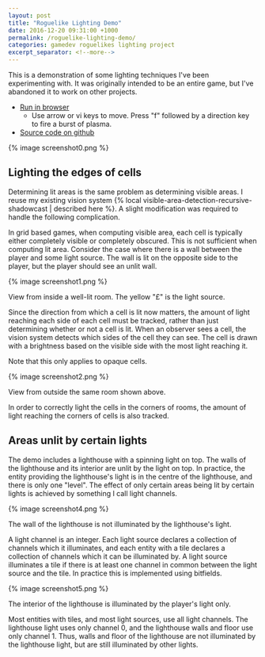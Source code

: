 ```yaml
---
layout: post
title: "Roguelike Lighting Demo"
date: 2016-12-20 09:31:00 +1000
permalink: /roguelike-lighting-demo/
categories: gamedev roguelikes lighting project
excerpt_separator: <!--more-->
---
```


This is a demonstration of some lighting techniques I've been experimenting
with. It was originally intended to be an entire game, but I've abandoned it to
work on other projects.

 - [Run in browser](https://games.gridbugs.org/roguelike-lighting-demo)
   - Use arrow or vi keys to move. Press "f" followed by a direction key to fire a
     burst of plasma.
 - [Source code on github](https://github.com/stevebob/roguelike-lighting-demo)

{% image screenshot0.png %}
<!--more-->

## Lighting the edges of cells

Determining lit areas is the same problem as determining visible areas. I reuse
my existing vision system {% local visible-area-detection-recursive-shadowcast | described here %}.
A slight modification was required to handle the following complication.

In grid based games, when computing visible area, each cell is typically either
completely visible or completely obscured. This is not sufficient when computing
lit area. Consider the case where there is a wall between the player and some
light source. The wall is lit on the opposite side to the player, but the player
should see an unlit wall.

{% image screenshot1.png %}

<p class="label">View from inside a well-lit room. The yellow "£" is the light
source.</p>

Since the direction from which a cell is lit now matters, the amount of light
reaching each side of each cell must be tracked, rather than just determining
whether or not a cell is lit. When an observer sees a cell, the vision system
detects which sides of the cell they can see. The cell is drawn with a
brightness based on the visible side with the most light reaching it.

Note that this only applies to opaque cells.

{% image screenshot2.png %}

<p class="label">View from outside the same room shown above.</p>

In order to correctly light the cells in the corners of rooms, the amount of
light reaching the corners of cells is also tracked.

## Areas unlit by certain lights

The demo includes a lighthouse with a spinning light on top. The walls of the
lighthouse and its interior are unlit by the light on top. In practice,
the entity providing the lighthouse's light is in the centre of the
lighthouse, and there is only one "level". The effect of only certain areas
being lit by certain lights is achieved by something I call light channels.

{% image screenshot4.png %}
<p class="label">The wall of the lighthouse is not illuminated by the
lighthouse's light.</p>

A light channel is an integer. Each light source declares a collection of channels
which it illuminates, and each entity with a tile declares a collection of
channels which it can be illuminated by. A light source illuminates a tile if
there is at least one channel in common between the light source and the tile.
In practice this is implemented using bitfields.

{% image screenshot5.png %}
<p class="label">The interior of the lighthouse is illuminated by the player's
light only.</p>

Most entities with tiles, and most light sources, use all light channels. The
lighthouse light uses only channel 0, and the lighthouse walls and floor use
only channel 1. Thus, walls and floor of the lighthouse are not illuminated by
the lighthouse light, but are still illuminated by other lights.
